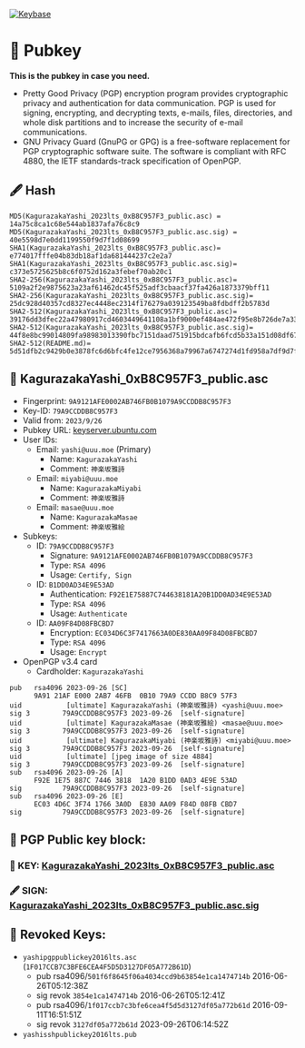 [![Keybase](https://img.shields.io/badge/-Keybase-33A0FF?logo=Keybase&labelColor=33A0FF&logoColor=fff)](https://keybase.io/kagurazakayashi)

# 🔑 Pubkey

**This is the pubkey in case you need.**

- Pretty Good Privacy (PGP) encryption program provides cryptographic privacy and authentication for data communication. PGP is used for signing, encrypting, and decrypting texts, e-mails, files, directories, and whole disk partitions and to increase the security of e-mail communications.
- GNU Privacy Guard (GnuPG or GPG) is a free-software replacement for PGP cryptographic software suite. The software is compliant with RFC 4880, the IETF standards-track specification of OpenPGP.

## 🖋️ Hash

```
MD5(KagurazakaYashi_2023lts_0xB8C957F3_public.asc) = 14a75c8ca1c68e544ab1837afa76c8c9
MD5(KagurazakaYashi_2023lts_0xB8C957F3_public.asc.sig) = 40e5598d7e0dd1199550f9d7f1d08699
SHA1(KagurazakaYashi_2023lts_0xB8C957F3_public.asc)= e774017fffe04b83db18af1da681444237c2e2a7
SHA1(KagurazakaYashi_2023lts_0xB8C957F3_public.asc.sig)= c373e5725625b8c6f0752d162a3febef70ab20c1
SHA2-256(KagurazakaYashi_2023lts_0xB8C957F3_public.asc)= 5109a2f2e9875623a23af61462dc45f525adf3cbaacf37fa426a1873379bff11
SHA2-256(KagurazakaYashi_2023lts_0xB8C957F3_public.asc.sig)= 25dc928d40357cd8327ec4448ec2314f176279a039123549ba8fdbdff2b5783d
SHA2-512(KagurazakaYashi_2023lts_0xB8C957F3_public.asc)= 39176dd3dfec22a47980917cd4603449641108a1bf9000ef484ae472f95e8b726de7a3362376cb099f8e5221434c1d027e6edebea05396980b307df0ccf70804
SHA2-512(KagurazakaYashi_2023lts_0xB8C957F3_public.asc.sig)= 44f8e8bc99014809fa98983013390fbc7151daad751915bdcafb6fcd5b33a151d08df679bfc1f30b986f7060abbd7f0bed576d724dc95b9eca8db3decdee8758
SHA2-512(README.md)= 5d51dfb2c9429b0e3878fc6d6bfc4fe12ce7956368a79967a6747274d1fd958a7df9d7fd326b74c8f0efbceb0cfceb7fdac5b45836a0874890b241d37857447a
```

## 🔑 KagurazakaYashi_0xB8C957F3_public.asc

- Fingerprint: `9A9121AFE0002AB746FB0B1079A9CCDDB8C957F3`
- Key-ID: `79A9CCDDB8C957F3`
- Valid from: `2023/9/26`
- Pubkey URL: [keyserver.ubuntu.com](https://keyserver.ubuntu.com/pks/lookup?op=get&search=0x9a9121afe0002ab746fb0b1079a9ccddb8c957f3)
- User IDs:
  - Email: `yashi@uuu.moe` (Primary)
    - Name: `KagurazakaYashi`
    - Comment: `神楽坂雅詩`
  - Email: `miyabi@uuu.moe`
    - Name: `KagurazakaMiyabi`
    - Comment: `神楽坂雅詩`
  - Email: `masae@uuu.moe`
    - Name: `KagurazakaMasae`
    - Comment: `神楽坂雅絵`
- Subkeys:
  - ID: `79A9CCDDB8C957F3`
    - Signature: `9A9121AFE0002AB746FB0B1079A9CCDDB8C957F3`
    - Type: `RSA 4096`
    - Usage: `Certify, Sign`
  - ID: `B1DD0AD34E9E53AD`
    - Authentication: `F92E1E75887C744638181A20B1DD0AD34E9E53AD`
    - Type: `RSA 4096`
    - Usage: `Authenticate`
  - ID: `AA09F84D08FBCBD7`
    - Encryption: `EC034D6C3F7417663A0DE830AA09F84D08FBCBD7`
    - Type: `RSA 4096`
    - Usage: `Encrypt`
- OpenPGP v3.4 card
  - Cardholder: `KagurazakaYashi`

```
pub   rsa4096 2023-09-26 [SC]
      9A91 21AF E000 2AB7 46FB  0B10 79A9 CCDD B8C9 57F3
uid           [ultimate] KagurazakaYashi (神楽坂雅詩) <yashi@uuu.moe>
sig 3        79A9CCDDB8C957F3 2023-09-26  [self-signature]
uid           [ultimate] KagurazakaMasae (神楽坂雅絵) <masae@uuu.moe>
sig 3        79A9CCDDB8C957F3 2023-09-26  [self-signature]
uid           [ultimate] KagurazakaMiyabi (神楽坂雅詩) <miyabi@uuu.moe>
sig 3        79A9CCDDB8C957F3 2023-09-26  [self-signature]
uid           [ultimate] [jpeg image of size 4884]
sig 3        79A9CCDDB8C957F3 2023-09-26  [self-signature]
sub   rsa4096 2023-09-26 [A]
      F92E 1E75 887C 7446 3818  1A20 B1DD 0AD3 4E9E 53AD
sig          79A9CCDDB8C957F3 2023-09-26  [self-signature]
sub   rsa4096 2023-09-26 [E]
      EC03 4D6C 3F74 1766 3A0D  E830 AA09 F84D 08FB CBD7
sig          79A9CCDDB8C957F3 2023-09-26  [self-signature]
```

## 💽  PGP Public key block:

### 🔑 KEY: [KagurazakaYashi_2023lts_0xB8C957F3_public.asc](KagurazakaYashi_2023lts_0xB8C957F3_public.asc)

### 🖋️ SIGN: [KagurazakaYashi_2023lts_0xB8C957F3_public.asc.sig](KagurazakaYashi_2023lts_0xB8C957F3_public.asc.sig)

## 🚫 Revoked Keys:

- `yashipgppublickey2016lts.asc` (`1F017CCB7C3BFE6CEA4F5D5D3127DF05A772B61D`)
  - pub rsa4096/`501f6f8645f06a4034ccd9b63854e1ca1474714b` 2016-06-26T05:12:38Z
  - sig revok `3854e1ca1474714b` 2016-06-26T05:12:41Z
  - pub rsa4096/`1f017ccb7c3bfe6cea4f5d5d3127df05a772b61d` 2016-09-11T16:51:51Z
  - sig revok `3127df05a772b61d` 2023-09-26T06:14:52Z
- `yashisshpublickey2016lts.pub`
